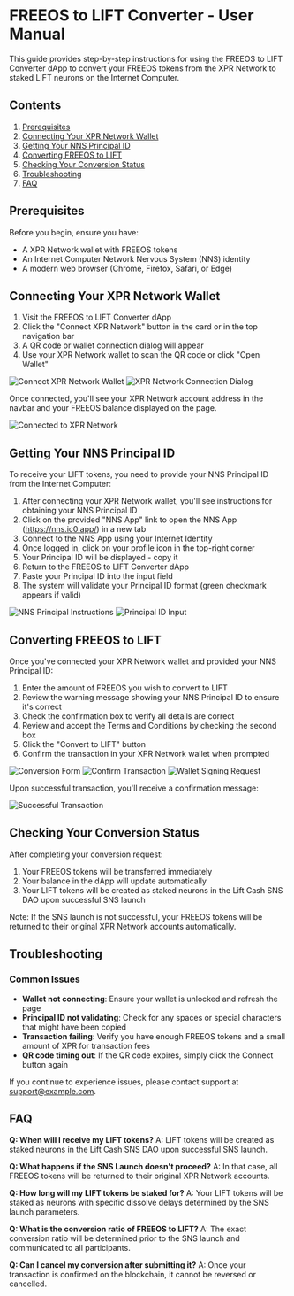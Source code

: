 # FREEOS to LIFT Converter - User Manual

This guide provides step-by-step instructions for using the FREEOS to LIFT Converter dApp to convert your FREEOS tokens from the XPR Network to staked LIFT neurons on the Internet Computer.

## Contents

1. [Prerequisites](#prerequisites)
2. [Connecting Your XPR Network Wallet](#connecting-your-xpr-network-wallet)
3. [Getting Your NNS Principal ID](#getting-your-nns-principal-id)
4. [Converting FREEOS to LIFT](#converting-freeos-to-lift)
5. [Checking Your Conversion Status](#checking-your-conversion-status)
6. [Troubleshooting](#troubleshooting)
7. [FAQ](#faq)

## Prerequisites

Before you begin, ensure you have:

- A XPR Network wallet with FREEOS tokens
- An Internet Computer Network Nervous System (NNS) identity
- A modern web browser (Chrome, Firefox, Safari, or Edge)

## Connecting Your XPR Network Wallet

1. Visit the FREEOS to LIFT Converter dApp
2. Click the "Connect XPR Network" button in the card or in the top navigation bar
3. A QR code or wallet connection dialog will appear
4. Use your XPR Network wallet to scan the QR code or click "Open Wallet"

![Connect XPR Network Wallet](./images/freeos_lift_step1.png)
![XPR Network Connection Dialog](./images/freeos_lift_step2.png)

Once connected, you'll see your XPR Network account address in the navbar and your FREEOS balance displayed on the page.

![Connected to XPR Network](./images/freeos_lift_step3.png)

## Getting Your NNS Principal ID

To receive your LIFT tokens, you need to provide your NNS Principal ID from the Internet Computer:

1. After connecting your XPR Network wallet, you'll see instructions for obtaining your NNS Principal ID
2. Click on the provided "NNS App" link to open the NNS App (https://nns.ic0.app/) in a new tab
3. Connect to the NNS App using your Internet Identity
4. Once logged in, click on your profile icon in the top-right corner
5. Your Principal ID will be displayed - copy it
6. Return to the FREEOS to LIFT Converter dApp
7. Paste your Principal ID into the input field
8. The system will validate your Principal ID format (green checkmark appears if valid)

![NNS Principal Instructions](./images/freeos_lift_step3.png)
![Principal ID Input](./images/freeos_lift_step4.png)

## Converting FREEOS to LIFT

Once you've connected your XPR Network wallet and provided your NNS Principal ID:

1. Enter the amount of FREEOS you wish to convert to LIFT
2. Review the warning message showing your NNS Principal ID to ensure it's correct
3. Check the confirmation box to verify all details are correct
4. Review and accept the Terms and Conditions by checking the second box
5. Click the "Convert to LIFT" button
6. Confirm the transaction in your XPR Network wallet when prompted

![Conversion Form](./images/freeos_lift_step5.png)
![Confirm Transaction](./images/freeos_lift_step6.png)
![Wallet Signing Request](./images/freeos_lift_step7.png)

Upon successful transaction, you'll receive a confirmation message:

![Successful Transaction](./images/freeos_lift_step8.png)

## Checking Your Conversion Status

After completing your conversion request:

1. Your FREEOS tokens will be transferred immediately
2. Your balance in the dApp will update automatically
3. Your LIFT tokens will be created as staked neurons in the Lift Cash SNS DAO upon successful SNS launch

Note: If the SNS launch is not successful, your FREEOS tokens will be returned to their original XPR Network accounts automatically.

## Troubleshooting

### Common Issues

- **Wallet not connecting**: Ensure your wallet is unlocked and refresh the page
- **Principal ID not validating**: Check for any spaces or special characters that might have been copied
- **Transaction failing**: Verify you have enough FREEOS tokens and a small amount of XPR for transaction fees
- **QR code timing out**: If the QR code expires, simply click the Connect button again

If you continue to experience issues, please contact support at support@example.com.

## FAQ

**Q: When will I receive my LIFT tokens?**
A: LIFT tokens will be created as staked neurons in the Lift Cash SNS DAO upon successful SNS launch.

**Q: What happens if the SNS Launch doesn't proceed?**
A: In that case, all FREEOS tokens will be returned to their original XPR Network accounts.

**Q: How long will my LIFT tokens be staked for?**
A: Your LIFT tokens will be staked as neurons with specific dissolve delays determined by the SNS launch parameters.

**Q: What is the conversion ratio of FREEOS to LIFT?**
A: The exact conversion ratio will be determined prior to the SNS launch and communicated to all participants.

**Q: Can I cancel my conversion after submitting it?**
A: Once your transaction is confirmed on the blockchain, it cannot be reversed or cancelled.